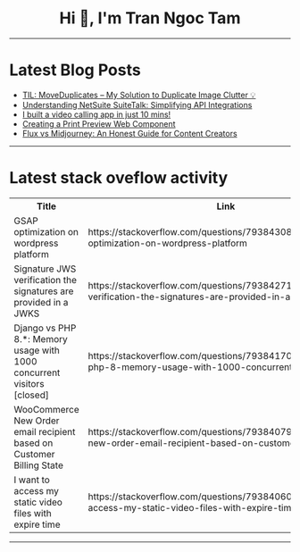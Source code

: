 <h1 align="center">Hi 👋, I'm Tran Ngoc Tam</h1>

---

# Latest Blog Posts 
<!-- BLOG-POST-LIST:START -->
- [TIL: MoveDuplicates – My Solution to Duplicate Image Clutter 💡](https://dev.to/mrzaizai2k/til-moveduplicates-my-solution-to-duplicate-image-clutter-55ph)
- [Understanding NetSuite SuiteTalk: Simplifying API Integrations](https://dev.to/emphorasoft_70e7d6ed63b31/understanding-netsuite-suitetalk-simplifying-api-integrations-2bca)
- [I built a video calling app in just 10 mins!](https://dev.to/riyachudasama23/i-built-a-video-calling-app-in-just-10-mins-24le)
- [Creating a Print Preview Web Component](https://dev.to/madsstoumann/creating-a-print-preview-web-component-1ma5)
- [Flux vs Midjourney: An Honest Guide for Content Creators](https://dev.to/cloudnative_eng/flux-vs-midjourney-an-honest-guide-for-content-creators-b9n)
<!-- BLOG-POST-LIST:END -->

---

# Latest stack oveflow activity
<table>
  <tr><th>Title</th><th>Link</th></tr>
  <!-- STACKOVERFLOW:START --><tr><td>GSAP optimization on wordpress platform</td><td>https://stackoverflow.com/questions/79384308/gsap-optimization-on-wordpress-platform</td></tr><tr><td>Signature JWS verification the signatures are provided in a JWKS</td><td>https://stackoverflow.com/questions/79384271/signature-jws-verification-the-signatures-are-provided-in-a-jwks</td></tr><tr><td>Django vs PHP 8.*: Memory usage with 1000 concurrent visitors [closed]</td><td>https://stackoverflow.com/questions/79384170/django-vs-php-8-memory-usage-with-1000-concurrent-visitors</td></tr><tr><td>WooCommerce New Order email recipient based on Customer Billing State</td><td>https://stackoverflow.com/questions/79384079/woocommerce-new-order-email-recipient-based-on-customer-billing-state</td></tr><tr><td>I want to access my static video files with expire time</td><td>https://stackoverflow.com/questions/79384060/i-want-to-access-my-static-video-files-with-expire-time</td></tr><!-- STACKOVERFLOW:END -->
</table>

---



